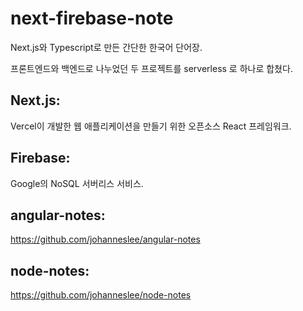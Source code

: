 # next-firebase-note
Next.js와 Typescript로 만든 간단한 한국어 단어장.

프론트엔드와 백엔드로 나누었던 두 프로젝트를 serverless 로 하나로 합쳤다.

## Next.js:
Vercel이 개발한 웹 애플리케이션을 만들기 위한 오픈소스 React 프레임워크.

## Firebase:
Google의 NoSQL 서버리스 서비스.

## angular-notes:
https://github.com/johanneslee/angular-notes

## node-notes:
https://github.com/johanneslee/node-notes
